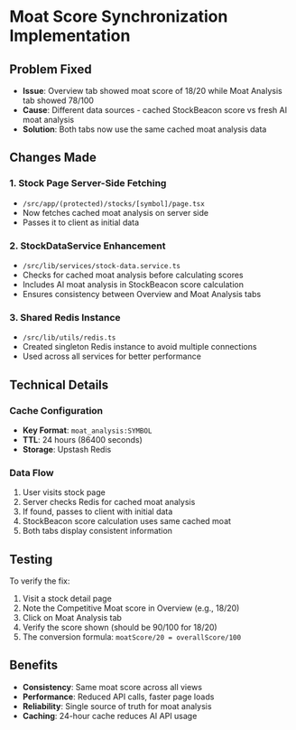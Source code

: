 # Moat Score Synchronization Implementation

## Problem Fixed
- **Issue**: Overview tab showed moat score of 18/20 while Moat Analysis tab showed 78/100
- **Cause**: Different data sources - cached StockBeacon score vs fresh AI moat analysis
- **Solution**: Both tabs now use the same cached moat analysis data

## Changes Made

### 1. Stock Page Server-Side Fetching
- `/src/app/(protected)/stocks/[symbol]/page.tsx`
- Now fetches cached moat analysis on server side
- Passes it to client as initial data

### 2. StockDataService Enhancement
- `/src/lib/services/stock-data.service.ts`
- Checks for cached moat analysis before calculating scores
- Includes AI moat analysis in StockBeacon score calculation
- Ensures consistency between Overview and Moat Analysis tabs

### 3. Shared Redis Instance
- `/src/lib/utils/redis.ts`
- Created singleton Redis instance to avoid multiple connections
- Used across all services for better performance

## Technical Details

### Cache Configuration
- **Key Format**: `moat_analysis:SYMBOL`
- **TTL**: 24 hours (86400 seconds)
- **Storage**: Upstash Redis

### Data Flow
1. User visits stock page
2. Server checks Redis for cached moat analysis
3. If found, passes to client with initial data
4. StockBeacon score calculation uses same cached moat
5. Both tabs display consistent information

## Testing
To verify the fix:
1. Visit a stock detail page
2. Note the Competitive Moat score in Overview (e.g., 18/20)
3. Click on Moat Analysis tab
4. Verify the score shown (should be 90/100 for 18/20)
5. The conversion formula: `moatScore/20 = overallScore/100`

## Benefits
- **Consistency**: Same moat score across all views
- **Performance**: Reduced API calls, faster page loads
- **Reliability**: Single source of truth for moat analysis
- **Caching**: 24-hour cache reduces AI API usage
